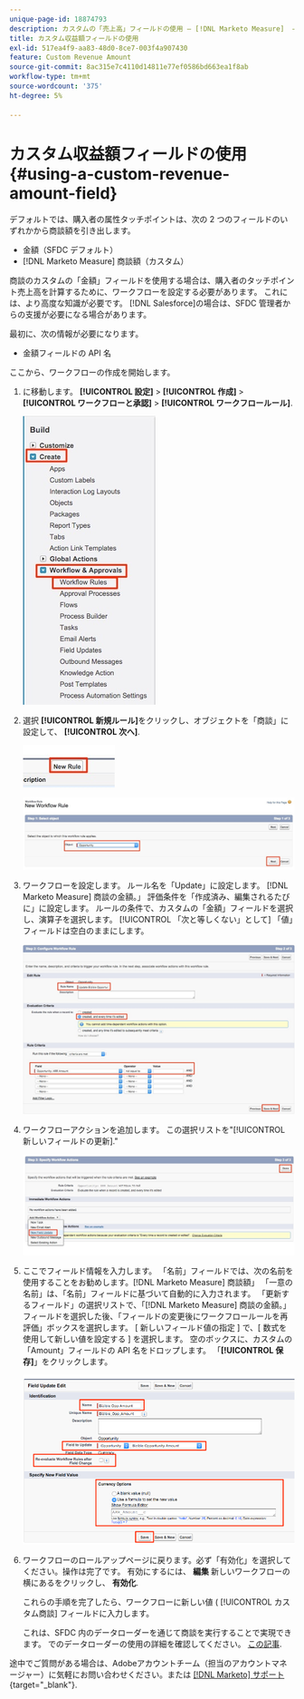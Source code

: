 ```yaml
---
unique-page-id: 18874793
description: カスタムの「売上高」フィールドの使用 — [!DNL Marketo Measure]  — 製品ドキュメント
title: カスタム収益額フィールドの使用
exl-id: 517ea4f9-aa83-48d0-8ce7-003f4a907430
feature: Custom Revenue Amount
source-git-commit: 8ac315e7c4110d14811e77ef0586bd663ea1f8ab
workflow-type: tm+mt
source-wordcount: '375'
ht-degree: 5%

---
```


# カスタム収益額フィールドの使用 {#using-a-custom-revenue-amount-field}

デフォルトでは、購入者の属性タッチポイントは、次の 2 つのフィールドのいずれかから商談額を引き出します。

* 金額（SFDC デフォルト）
* [!DNL Marketo Measure] 商談額（カスタム）

商談のカスタムの「金額」フィールドを使用する場合は、購入者のタッチポイント売上高を計算するために、ワークフローを設定する必要があります。 これには、より高度な知識が必要です。 [!DNL Salesforce]の場合は、SFDC 管理者からの支援が必要になる場合があります。

最初に、次の情報が必要になります。

* 金額フィールドの API 名

ここから、ワークフローの作成を開始します。

1. に移動します。 **[!UICONTROL 設定]** > **[!UICONTROL 作成]** > **[!UICONTROL ワークフローと承認]** > **[!UICONTROL ワークフロールール]**.

   ![](assets/1.jpg)

1. 選択 **[!UICONTROL 新規ルール]**&#x200B;をクリックし、オブジェクトを「商談」に設定して、 **[!UICONTROL 次へ]**.

   ![](assets/2.jpg)

   ![](assets/3.jpg)

1. ワークフローを設定します。 ルール名を「Update」に設定します。 [!DNL Marketo Measure] 商談の金額。」 評価条件を「作成済み、編集されるたびに」に設定します。 ルールの条件で、カスタムの「金額」フィールドを選択し、演算子を選択します。 [!UICONTROL 「次と等しくない」として] 「値」フィールドは空白のままにします。

   ![](assets/4.jpg)

1. ワークフローアクションを追加します。 この選択リストを&quot;[!UICONTROL 新しいフィールドの更新].&quot;

   ![](assets/5.jpg)

1. ここでフィールド情報を入力します。 「名前」フィールドでは、次の名前を使用することをお勧めします。[!DNL Marketo Measure] 商談額」 「一意の名前」は、「名前」フィールドに基づいて自動的に入力されます。 「更新するフィールド」の選択リストで、「[!DNL Marketo Measure] 商談の金額。」 フィールドを選択した後、「フィールドの変更後にワークフロールールを再評価」ボックスを選択します。 [ 新しいフィールド値の指定 ] で、[ 数式を使用して新しい値を設定する ] を選択します。 空のボックスに、カスタムの「Amount」フィールドの API 名をドロップします。 「**[!UICONTROL 保存]**」をクリックします。

   ![](assets/6.png)

1. ワークフローのロールアップページに戻ります。必ず「有効化」を選択してください。操作は完了です。 有効にするには、 **編集** 新しいワークフローの横にあるをクリックし、 **有効化**.

   これらの手順を完了したら、ワークフローに新しい値 ( [!UICONTROL カスタム商談] フィールドに入力します。

   これは、SFDC 内のデータローダーを通じて商談を実行することで実現できます。 でのデータローダーの使用の詳細を確認してください。 [この記事](/help/advanced-marketo-measure-features/custom-revenue-amount/using-data-loader-to-update-marketo-measure-custom-amount-field.md).

途中でご質問がある場合は、Adobeアカウントチーム（担当のアカウントマネージャー）に気軽にお問い合わせください。または [[!DNL Marketo] サポート](https://nation.marketo.com/t5/support/ct-p/Support){target="_blank"}.
